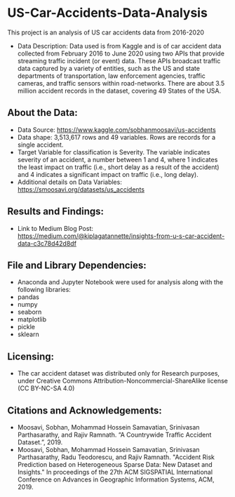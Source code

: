 # US-Car-Accidents-Data-Analysis
This project is an analysis of US car accidents data from 2016-2020
- Data Description: Data used is from Kaggle and is of car accident data collected from February 2016 to June 2020 using two APIs that provide streaming traffic incident (or event) data. These APIs broadcast traffic data captured by a variety of entities, such as the US and state departments of transportation, law enforcement agencies, traffic cameras, and traffic sensors within road-networks. There are about 3.5 million accident records in the dataset, covering 49 States of the USA.

## About the Data:
- Data Source: https://www.kaggle.com/sobhanmoosavi/us-accidents
- Data shape: 3,513,617 rows and 49 variables. Rows are records for a single accident.
- Target Variable for classification is Severity. The variable indicates severity of an accident, a number between 1 and 4, where 1 indicates the least impact on traffic (i.e., short delay as a result of the accident) and 4 indicates a significant impact on traffic (i.e., long delay).
- Additional details on Data Variables: https://smoosavi.org/datasets/us_accidents 

## Results and Findings: 
- Link to Medium Blog Post: https://medium.com/@kiplagatannette/insights-from-u-s-car-accident-data-c3c78d42d8df

## File and Library Dependencies:
- Anaconda and Jupyter Notebook were used for analysis along with the following libraries:
- pandas
- numpy
- seaborn
- matplotlib
- pickle
- sklearn

## Licensing:
- The car accident dataset was distributed only for Research purposes, under Creative Commons Attribution-Noncommercial-ShareAlike license (CC BY-NC-SA 4.0) 

## Citations and Acknowledgements:
- Moosavi, Sobhan, Mohammad Hossein Samavatian, Srinivasan Parthasarathy, and Rajiv Ramnath. “A Countrywide Traffic Accident Dataset.”, 2019.
- Moosavi, Sobhan, Mohammad Hossein Samavatian, Srinivasan Parthasarathy, Radu Teodorescu, and Rajiv Ramnath. "Accident Risk Prediction based on Heterogeneous Sparse Data: New Dataset and Insights." In proceedings of the 27th ACM SIGSPATIAL International Conference on Advances in Geographic Information Systems, ACM, 2019.


